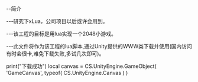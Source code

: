 --简介

---研究下xLua，公司项目以后或许会用到。

---该工程的目标是用lua实现一个2048小游戏。

---此文件将作为该工程的lua脚本,通过Unity提供的WWW类下载并使用(国内访问有时会很卡,难免下载失败,多试几次即可)。


print("下载成功")
local canvas = CS.UnityEngine.GameObject( 'GameCanvas', typeof( CS.UnityEngine.Canvas ) )
